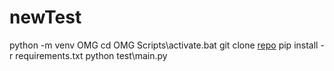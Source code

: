 # newTest
python -m venv OMG
cd OMG
Scripts\activate.bat
git clone [repo](https://github.com/MadhuTanna/OMG.git)
pip install -r requirements.txt
python test\main.py
